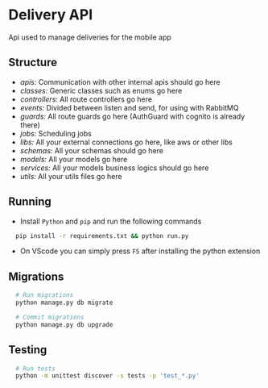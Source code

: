 # Delivery API

Api used to manage deliveries for the mobile app

## Structure

- _apis:_ Communication with other internal apis should go here
- _classes:_ Generic classes such as enums go here
- _controllers:_ All route controllers go here
- _events:_ Divided between listen and send, for using with RabbitMQ
- _guards:_ All route guards go here (AuthGuard with cognito is already there)
- _jobs:_ Scheduling jobs
- _libs:_ All your external connections go here, like aws or other libs
- _schemas:_ All your schemas should go here
- _models:_ All your models go here
- _services:_ All your models business logics should go here
- _utils:_ All your utils files go here

## Running

- Install `Python` and `pip` and run the following commands

```bash
  pip install -r requirements.txt && python run.py
```

- On VScode you can simply press `F5` after installing the python extension

## Migrations

```bash
  # Run migrations
  python manage.py db migrate
```

```bash
  # Commit migrations
  python manage.py db upgrade
```

## Testing

```bash
  # Run tests
  python -m unittest discover -s tests -p 'test_*.py'
```
